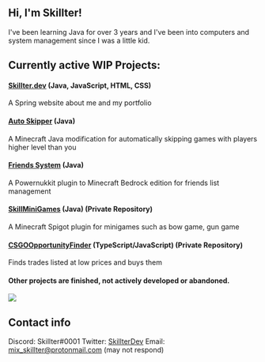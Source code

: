 ## Hi, I'm Skillter!
I've been learning Java for over 3 years and I've been into computers and system management since I was a little kid.


## Currently active WIP Projects:
#### [Skillter.dev](https://github.com/Skillter/skillter.dev) (Java, JavaScript, HTML, CSS)
A Spring website about me and my portfolio
#### [Auto Skipper](https://github.com/Skillter/Auto-Skipper) (Java)
A Minecraft Java modification for automatically skipping games with players higher level than you
#### [Friends System](https://github.com/Skillter/PowerNukkitPlugins/tree/friends-system) (Java)
A Powernukkit plugin to Minecraft Bedrock edition for friends list management
#### [SkillMiniGames]() (Java) (Private Repository)
A Minecraft Spigot plugin for minigames such as bow game, gun game
#### [CSGOOpportunityFinder]() (TypeScript/JavaScript) (Private Repository)
Finds trades listed at low prices and buys them
#### Other projects are finished, not actively developed or abandoned.
![](https://komarev.com/ghpvc/?username=Skillter)
## Contact info
Discord: Skillter#0001
Twitter: [SkillterDev](https://twitter.com/SkillterDev)
Email: mix_skillter@protonmail.com (may not respond)
